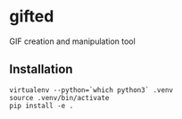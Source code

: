 # gifted 

GIF creation and manipulation tool

## Installation
```
virtualenv --python=`which python3` .venv
source .venv/bin/activate
pip install -e .
```
